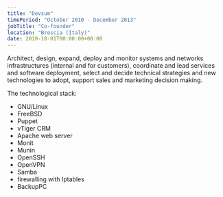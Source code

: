 ```yaml
---
title: "Devsum"
timePeriod: "October 2010 - December 2013"
jobTitle: "Co-founder"
location: "Brescia (Italy)"
date: 2010-10-01T00:00:00+00:00
---
```


Architect, design, expand, deploy and monitor systems and networks infrastructures (internal and for customers), coordinate and lead services and software deployment, select and decide technical strategies and new technologies to adopt, support sales and marketing decision making.

The technological stack:

- GNU/Linux
- FreeBSD
- Puppet
- vTiger CRM
- Apache web server
- Monit
- Munin
- OpenSSH
- OpenVPN
- Samba
- firewalling with Iptables
- BackupPC
